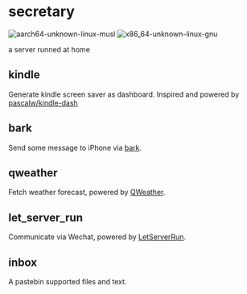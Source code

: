 # secretary

![aarch64-unknown-linux-musl](https://github.com/P4SSER8Y/secretary/actions/workflows/aarch64-unknown-linux-musl.yml/badge.svg)
![x86_64-unknown-linux-gnu](https://github.com/P4SSER8Y/secretary/actions/workflows/x86_64-unknown-linux-gnu.yml/badge.svg)

a server runned at home

## kindle

Generate kindle screen saver as dashboard. Inspired and powered by [pascalw/kindle-dash](https://github.com/pascalw/kindle-dash)

## bark

Send some message to iPhone via [bark](https://github.com/finb/bark).

## qweather

Fetch weather forecast, powered by [QWeather](https://dev.qweather.com/).

## let_server_run
Communicate via Wechat, powered by [LetServerRun](https://letserver.run/).

## inbox
A pastebin supported files and text.

